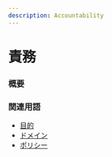 ```yaml
---
description: Accountability
---
```


# 責務

### 概要

### 関連用語

* [目的](purpose.md)
* [ドメイン](domain.md)
* [ポリシー](policy.md)




